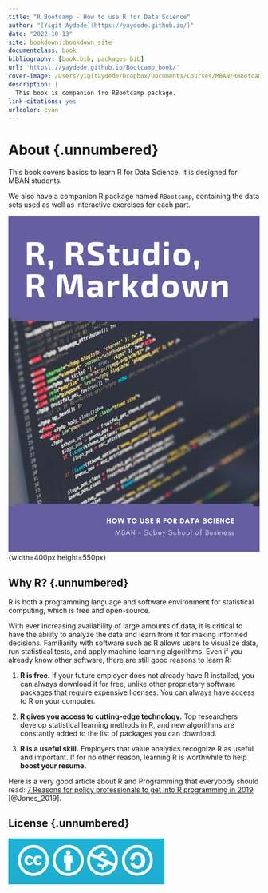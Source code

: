 ```yaml
--- 
title: "R Bootcamp - How to use R for Data Science"
author: "[Yigit Aydede](https://yaydede.github.io/)"
date: "2022-10-13"
site: bookdown::bookdown_site
documentclass: book
bibliography: [book.bib, packages.bib]
url: 'https\://yaydede.github.io/Bootcamp_book/'
cover-image: /Users/yigitaydede/Dropbox/Documents/Courses/MBAN/RBootcamps/Bootcamp_book/png/cover.png
description: |
  This book is companion fro RBootcamp package.
link-citations: yes
urlcolor: cyan
---
```


# About {.unnumbered}

This book covers basics to learn R for Data Science. It is designed for MBAN students.

We also have a companion R package named `RBootcamp`, containing the data sets used as well as interactive exercises for each part.

![](png/cover.png){width=400px height=550px}

## Why R? {.unnumbered} 

R is both a programming language and software environment for statistical computing, which is free and open-source.  

With ever increasing availability of large amounts of data, it is critical to have the ability to analyze the data and learn from it for making informed decisions. Familiarity with software such as R allows users to visualize data, run statistical tests, and apply machine learning algorithms. Even if you already know other software, there are still good reasons to learn R:

1. **R is free.** If your future employer does not already have R installed, you can always download it for free, unlike other proprietary software packages that require expensive licenses. You can always have access to R on your computer.

2. **R gives you access to cutting-edge technology.** Top researchers develop statistical learning methods in R, and new algorithms are constantly added to the list of packages you can download.

3. **R is a useful skill.** Employers that value analytics recognize R as useful and important. If for no other reason, learning R is worthwhile to help **boost your resume.**

Here is a very good article about R and Programming that everybody should read: [7 Reasons for policy professionals to get into R programming in 2019](http://gilesd-j.com/2019/01/07/7-reasons-for-policy-professionals-to-get-pumped-about-r-programming-in-2019/) [@Jones_2019].

## License {.unnumbered}

![This work is licensed under a [Creative Commons Attribution-NonCommercial-ShareAlike 4.0 International License](http://creativecommons.org/licenses/by-nc-sa/4.0/).](png/cc.png)


